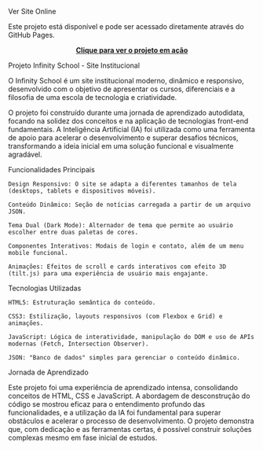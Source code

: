 Ver Site Online

Este projeto está disponível e pode ser acessado diretamente através do GitHub Pages.

<p align="center">
<a href="https://bettograpiuna.github.io/Projeto_Site_Infinity_Hackathon_Atualizado/">
<b>Clique para ver o projeto em ação</b>
</a>
</p>

Projeto Infinity School - Site Institucional

O Infinity School é um site institucional moderno, dinâmico e responsivo, desenvolvido com o objetivo de apresentar os cursos, diferenciais e a filosofia de uma escola de tecnologia e criatividade.

O projeto foi construído durante uma jornada de aprendizado autodidata, focando na solidez dos conceitos e na aplicação de tecnologias front-end fundamentais. A Inteligência Artificial (IA) foi utilizada como uma ferramenta de apoio para acelerar o desenvolvimento e superar desafios técnicos, transformando a ideia inicial em uma solução funcional e visualmente agradável.

Funcionalidades Principais

    Design Responsivo: O site se adapta a diferentes tamanhos de tela (desktops, tablets e dispositivos móveis).

    Conteúdo Dinâmico: Seção de notícias carregada a partir de um arquivo JSON.

    Tema Dual (Dark Mode): Alternador de tema que permite ao usuário escolher entre duas paletas de cores.

    Componentes Interativos: Modais de login e contato, além de um menu mobile funcional.

    Animações: Efeitos de scroll e cards interativos com efeito 3D (tilt.js) para uma experiência de usuário mais engajante.

Tecnologias Utilizadas

    HTML5: Estruturação semântica do conteúdo.

    CSS3: Estilização, layouts responsivos (com Flexbox e Grid) e animações.

    JavaScript: Lógica de interatividade, manipulação do DOM e uso de APIs modernas (Fetch, Intersection Observer).
    
    JSON: "Banco de dados" simples para gerenciar o conteúdo dinâmico.

Jornada de Aprendizado

Este projeto foi uma experiência de aprendizado intensa, consolidando conceitos de HTML, CSS e JavaScript. A abordagem de desconstrução do código se mostrou eficaz para o entendimento profundo das funcionalidades, e a utilização da IA foi fundamental para superar obstáculos e acelerar o processo de desenvolvimento. O projeto demonstra que, com dedicação e as ferramentas certas, é possível construir soluções complexas mesmo em fase inicial de estudos.
